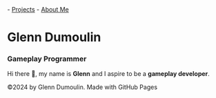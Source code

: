 <link href="./style.css" rel="stylesheet"/>
<script type="module" src="https://md-block.verou.me/md-block.js"></script>

<div class="nav-bar">
  <md-block>
    - <a href="../">Projects</a>
    - <a href="#" class="active">About Me</a>
  </md-block>
</div>

<div class="title">
  <md-block>
  
  # Glenn Dumoulin
  
  <h3>Gameplay Programmer</h3>
  
  </md-block>
</div>

Hi there 👋, my name is **Glenn** and I aspire to be a **gameplay developer**.

<footer>
  <md-block>
    ©2024 by Glenn Dumoulin. Made with GitHub Pages
  </md-block>
</footer>
